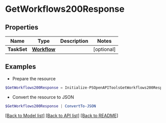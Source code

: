 # GetWorkflows200Response
## Properties

Name | Type | Description | Notes
------------ | ------------- | ------------- | -------------
**TaskSet** | [**Workflow**](Workflow.md) |  | [optional] 

## Examples

- Prepare the resource
```powershell
$GetWorkflows200Response = Initialize-PSOpenAPIToolsGetWorkflows200Response  -TaskSet null
```

- Convert the resource to JSON
```powershell
$GetWorkflows200Response | ConvertTo-JSON
```

[[Back to Model list]](../README.md#documentation-for-models) [[Back to API list]](../README.md#documentation-for-api-endpoints) [[Back to README]](../README.md)

